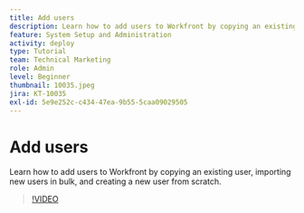 ```yaml
---
title: Add users
description: Learn how to add users to Workfront by copying an existing user, importing new users in bulk, and creating a new user from scratch.
feature: System Setup and Administration
activity: deploy
type: Tutorial
team: Technical Marketing
role: Admin
level: Beginner
thumbnail: 10035.jpeg
jira: KT-10035
exl-id: 5e9e252c-c434-47ea-9b55-5caa09029505
---
```

# Add users

Learn how to add users to Workfront by copying an existing user, importing new users in bulk, and creating a new user from scratch.

>[!VIDEO](https://video.tv.adobe.com/v/3427085/?quality=12&learn=on&enablevpops)

